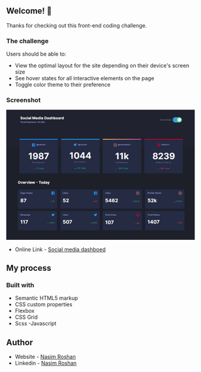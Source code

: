 
## Welcome! 👋

Thanks for checking out this front-end coding challenge.

### The challenge

Users should be able to:

- View the optimal layout for the site depending on their device's screen size
- See hover states for all interactive elements on the page
- Toggle color theme to their preference

### Screenshot

![](./screenshot.jpg)
- Online Link - [Social media dashboed](https://na-r-84.github.io/social-media-dashboard-with-theme/)


## My process

### Built with

- Semantic HTML5 markup
- CSS custom properties
- Flexbox
- CSS Grid
- Scss
-Javascript


## Author

- Website - [Nasim Roshan](https://portfolion.nasiiimdev.se/)
- Linkedin - [Nasim Roshan](www.linkedin.com/in/nasim-roshan-1637a056)

